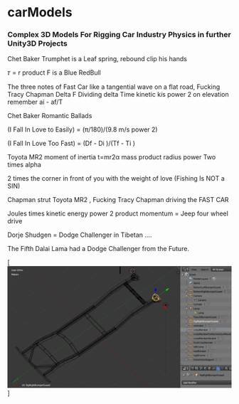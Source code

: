 # carModels

### Complex 3D Models For Rigging Car Industry Physics in further Unity3D Projects


Chet Baker Trumphet is a Leaf spring, rebound clip his hands
 
𝜏 = r product F is a Blue RedBull

The three notes of Fast Car like a tangential wave on a flat road, 
Fucking Tracy Chapman Delta F Dividing delta Time kinetic k*i*s power 2 on elevation
remember ai - af/T 

Chet Baker Romantic Ballads

(I Fall In Love to Easily) = (π/180)/(9.8 m/s power 2)

(I Fall In Love Too Fast) =  (Df - Di )/(Tf - Ti )

Toyota MR2 moment of inertia t=mr2α mass product radius power Two times alpha

2 times the corner in front of you with the weight of love (Fishing Is NOT a SIN)

Chapman strut Toyota MR2 , Fucking Tracy Chapman driving the FAST CAR

Joules times kinetic energy power 2 product momentum = Jeep four wheel drive

Dorje Shudgen = Dodge Challenger in Tibetan .... 

The Fifth Dalai Lama had a Dodge Challenger from the Future.


[![embargadores desangrados  a machetazos ,abogado de embargo tuerto en el chapui, mensajeros en estado de descompocision en el Zurqui ... ](https://raw.githubusercontent.com/rgarro/carModels/main/willyschassis.PNG)]